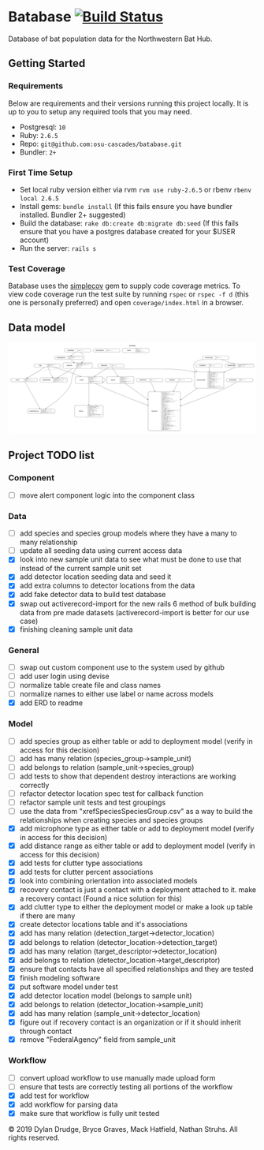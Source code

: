 # Batabase [![Build Status](https://travis-ci.org/osu-cascades/batabase.svg?branch=develop)](https://travis-ci.org/osu-cascades/batabase)

Database of bat population data for the Northwestern Bat Hub.

## Getting Started

### Requirements

Below are requirements and their versions running this project locally. It is up to you to setup any required tools that you may need.

- Postgresql: `10`
- Ruby: `2.6.5`
- Repo: `git@github.com:osu-cascades/batabase.git`
- Bundler: `2+`

### First Time Setup

- Set local ruby version either via rvm `rvm use ruby-2.6.5` or rbenv `rbenv local 2.6.5`
- Install gems: `bundle install` (If this fails ensure you have bundler installed. Bundler 2+ suggested)
- Build the database: `rake db:create db:migrate db:seed` (If this fails ensure that you have a postgres database created for your \$USER account)
- Run the server: `rails s`

### Test Coverage

Batabase uses the [simplecov](https://github.com/colszowka/simplecov) gem to supply code coverage metrics.
To view code coverage run the test suite by running `rspec` or `rspec -f d` (this one is personally preferred) and open `coverage/index.html` in a browser.

## Data model

![erd](erd.png?raw=true)

## Project TODO list

### Component

- [ ] move alert component logic into the component class

### Data

- [ ] add species and species group models where they have a many to many relationship
- [ ] update all seeding data using current access data
- [x] look into new sample unit data to see what must be done to use that instead of the current sample unit set
- [x] add detector location seeding data and seed it
- [x] add extra columns to detector locations from the data
- [x] add fake detector data to build test database
- [x] swap out activerecord-import for the new rails 6 method of bulk building data from pre made datasets (activerecord-import is better for our use case)
- [x] finishing cleaning sample unit data

### General

- [ ] swap out custom component use to the system used by github
- [ ] add user login using devise
- [ ] normalize table create file and class names
- [ ] normalize names to either use label or name across models
- [x] add ERD to readme

### Model

- [ ] add species group as either table or add to deployment model (verify in access for this decision)
- [ ] add has many relation (species_group->sample_unit)
- [ ] add belongs to relation (sample_unit->species_group)
- [ ] add tests to show that dependent destroy interactions are working correctly
- [ ] refactor detector location spec test for callback function
- [ ] refactor sample unit tests and test groupings
- [ ] use the data from "xrefSpeciesSpeciesGroup.csv" as a way to build the relationships when creating species and species groups
- [x] add microphone type as either table or add to deployment model (verify in access for this decision)
- [x] add distance range as either table or add to deployment model (verify in access for this decision)
- [x] add tests for clutter type associations
- [x] add tests for clutter percent associations
- [x] look into combining orientation into associated models
- [x] recovery contact is just a contact with a deployment attached to it. make a recovery contact (Found a nice solution for this)
- [x] add clutter type to either the deployment model or make a look up table if there are many
- [x] create detector locations table and it's associations
- [x] add has many relation (detection_target->detector_location)
- [x] add belongs to relation (detector_location->detection_target)
- [x] add has many relation (target_descriptor->detector_location)
- [x] add belongs to relation (detector_location->target_descriptor)
- [x] ensure that contacts have all specified relationships and they are tested
- [x] finish modeling software
- [x] put software model under test
- [x] add detector location model (belongs to sample unit)
- [x] add belongs to relation (detector_location->sample_unit)
- [x] add has many relation (sample_unit->detector_location)
- [x] figure out if recovery contact is an organization or if it should inherit through contact
- [x] remove "FederalAgency" field from sample_unit

### Workflow

- [ ] convert upload workflow to use manually made upload form
- [ ] ensure that tests are correctly testing all portions of the workflow
- [x] add test for workflow
- [x] add workflow for parsing data
- [x] make sure that workflow is fully unit tested

&copy; 2019 Dylan Drudge, Bryce Graves, Mack Hatfield, Nathan Struhs. All rights reserved.
